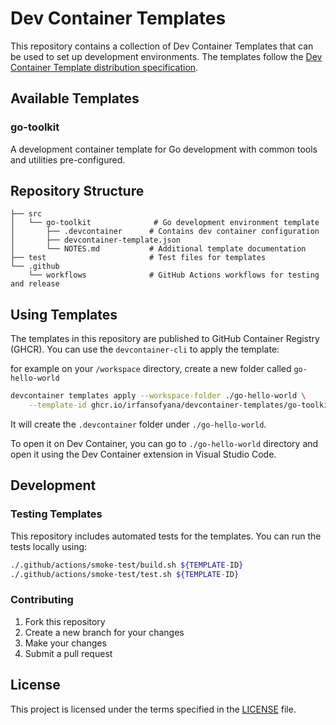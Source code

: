 # Dev Container Templates

This repository contains a collection of Dev Container Templates that can be used to set up development environments. The templates follow the [Dev Container Template distribution specification](https://containers.dev/implementors/templates-distribution/).

## Available Templates

### go-toolkit

A development container template for Go development with common tools and utilities pre-configured.

## Repository Structure

```text
├── src
│   └── go-toolkit              # Go development environment template
│       ├── .devcontainer      # Contains dev container configuration
│       ├── devcontainer-template.json
│       └── NOTES.md           # Additional template documentation
├── test                       # Test files for templates
└── .github
    └── workflows              # GitHub Actions workflows for testing and release
```

## Using Templates

The templates in this repository are published to GitHub Container Registry (GHCR). You can use the `devcontainer-cli` to apply the template:

for example on your `/workspace` directory, create a new folder called `go-hello-world`

```bash
devcontainer templates apply --workspace-folder ./go-hello-world \
    --template-id ghcr.io/irfansofyana/devcontainer-templates/go-toolkit:latest
```

It will create the `.devcontainer` folder under `./go-hello-world`.

To open it on Dev Container, you can go to `./go-hello-world` directory and open it using the Dev Container extension in Visual Studio Code.

## Development

### Testing Templates

This repository includes automated tests for the templates. You can run the tests locally using:

```bash
./.github/actions/smoke-test/build.sh ${TEMPLATE-ID} 
./.github/actions/smoke-test/test.sh ${TEMPLATE-ID} 
```

### Contributing

1. Fork this repository
2. Create a new branch for your changes
3. Make your changes
4. Submit a pull request

## License

This project is licensed under the terms specified in the [LICENSE](LICENSE) file.
